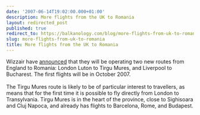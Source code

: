 ```yaml
---
date: '2007-06-14T19:02:00.000+01:00'
description: More flights from the UK to Romania
layout: redirected_post
published: true
redirect_to: https://balkanology.com/blog/more-flights-from-uk-to-romania/
slug: more-flights-from-uk-to-romania
title: More flights from the UK to Romania
---
```


Wizzair have <a href="http://book.wizzair.com/about_us/news/default.asp#Pxj852n">announced</a> that they will be operating two new routes from England to Romania: London Luton to Tirgu Mures, and Liverpool to Bucharest. The first flights will be in October 2007.<br /><br />The Tirgu Mures route is likely to be of particular interest to travellers, as means that for the first time it is possible to fly directly from London to Transylvania. Tirgu Mures is in the heart of the province, close to Sighisoara and Cluj Napoca, and already has flights to Barcelona, Rome, and Budapest.